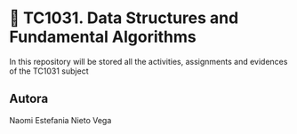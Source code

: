 # 📌 TC1031. Data Structures and Fundamental Algorithms

In this repository will be stored all the activities, assignments and evidences of the TC1031 subject

## Autora
Naomi Estefania Nieto Vega



